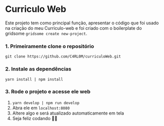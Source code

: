 # Curriculo Web

Este projeto tem como principal função, apresentar o código que foi usado na criação do meu Curriculo-web e foi criado com o boilerplate do gridsome `gridsome create new-project`.

### 1. Primeiramente clone o repositório

`git clone https://github.com/C4RL0M/curriculoWeb.git`

### 2. Instale as dependências

`yarn install | npm install`

### 3. Rode o projeto e acesse ele web

1. `yarn develop | npm run develop`
2. Abra ele em `localhost:8080`
3. Altere algo e será atualizado automaticamente em tela
4. Seja feliz codando 🎉🙌
